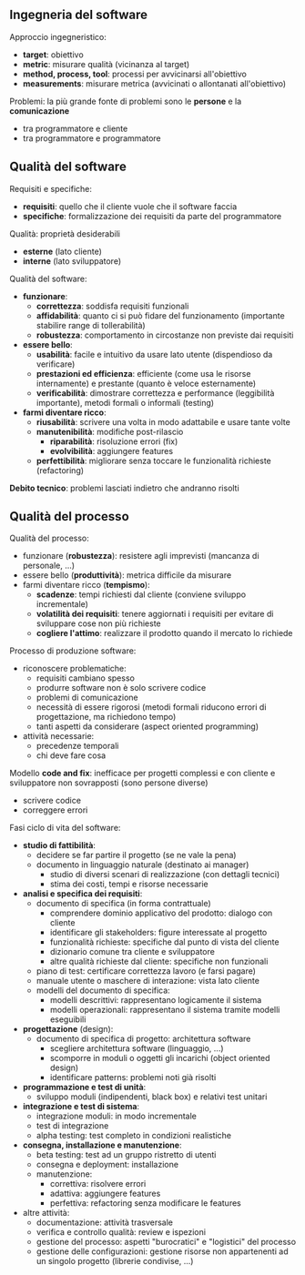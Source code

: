 ## Ingegneria del software

Approccio ingegneristico:
- **target**: obiettivo
- **metric**: misurare qualità (vicinanza al target)
- **method, process, tool**: processi per avvicinarsi all'obiettivo
- **measurements**: misurare metrica (avvicinati o allontanati all'obiettivo)

Problemi: la più grande fonte di problemi sono le **persone** e la **comunicazione**
- tra programmatore e cliente
- tra programmatore e programmatore

## Qualità del software

Requisiti e specifiche:
- **requisiti**: quello che il cliente vuole che il software faccia
- **specifiche**: formalizzazione dei requisiti da parte del programmatore

Qualità: proprietà desiderabili
- **esterne** (lato cliente)
- **interne** (lato sviluppatore)

Qualità del software:
- **funzionare**:
	- **correttezza**: soddisfa requisiti funzionali
	- **affidabilità**: quanto ci si può fidare del funzionamento (importante stabilire range di tollerabilità)
	- **robustezza**: comportamento in circostanze non previste dai requisiti
- **essere bello**:
	- **usabilità**: facile e intuitivo da usare lato utente (dispendioso da verificare)
	- **prestazioni ed efficienza**: efficiente (come usa le risorse internamente) e prestante (quanto è veloce esternamente)
	- **verificabilità**: dimostrare correttezza e performance (leggibilità importante), metodi formali o informali (testing)
- **farmi diventare ricco**:
	- **riusabilità**: scrivere una volta in modo adattabile e usare tante volte
	- **manutenibilità**: modifiche post-rilascio
		- **riparabilità**: risoluzione errori (fix)
		- **evolvibilità**: aggiungere features
	- **perfettibilità**: migliorare senza toccare le funzionalità richieste (refactoring)

**Debito tecnico**: problemi lasciati indietro che andranno risolti

## Qualità del processo

Qualità del processo:
- funzionare (**robustezza**): resistere agli imprevisti (mancanza di personale, ...)
- essere bello (**produttività**): metrica difficile da misurare
- farmi diventare ricco (**tempismo**):
	- **scadenze**: tempi richiesti dal cliente (conviene sviluppo incrementale)
	- **volatilità dei requisiti**: tenere aggiornati i requisiti per evitare di sviluppare cose non più richieste
	- **cogliere l'attimo**: realizzare il prodotto quando il mercato lo richiede

Processo di produzione software:
- riconoscere problematiche:
	- requisiti cambiano spesso
	- produrre software non è solo scrivere codice
	- problemi di comunicazione
	- necessità di essere rigorosi (metodi formali riducono errori di progettazione, ma richiedono tempo)
	- tanti aspetti da considerare (aspect oriented programming)
- attività necessarie:
	- precedenze temporali
	- chi deve fare cosa

Modello **code and fix**: inefficace per progetti complessi e con cliente e sviluppatore non sovrapposti (sono persone diverse)
- scrivere codice
- correggere errori

Fasi ciclo di vita del software:
- **studio di fattibilità**:
	- decidere se far partire il progetto (se ne vale la pena)
	- documento in linguaggio naturale (destinato ai manager)
		- studio di diversi scenari di realizzazione (con dettagli tecnici)
		- stima dei costi, tempi e risorse necessarie
- **analisi e specifica dei requisiti**:
	- documento di specifica (in forma contrattuale)
		- comprendere dominio applicativo del prodotto: dialogo con cliente
		- identificare gli stakeholders: figure interessate al progetto
		- funzionalità richieste: specifiche dal punto di vista del cliente
		- dizionario comune tra cliente e sviluppatore
		- altre qualità richieste dal cliente: specifiche non funzionali
	- piano di test: certificare correttezza lavoro (e farsi pagare)
	- manuale utente o maschere di interazione: vista lato cliente
	- modelli del documento di specifica:
		- modelli descrittivi: rappresentano logicamente il sistema
		- modelli operazionali: rappresentano il sistema tramite modelli eseguibili
- **progettazione** (design):
	- documento di specifica di progetto: architettura software
		- scegliere architettura software (linguaggio, ...)
		- scomporre in moduli o oggetti gli incarichi (object oriented design)
		- identificare patterns: problemi noti già risolti
- **programmazione e test di unità**:
	- sviluppo moduli (indipendenti, black box) e relativi test unitari
- **integrazione e test di sistema**:
	- integrazione moduli: in modo incrementale
	- test di integrazione
	- alpha testing: test completo in condizioni realistiche
- **consegna, installazione e manutenzione**:
	- beta testing: test ad un gruppo ristretto di utenti
	- consegna e deployment: installazione
	- manutenzione:
		- correttiva: risolvere errori
		- adattiva: aggiungere features
		- perfettiva: refactoring senza modificare le features
- altre attività:
	- documentazione: attività trasversale
	- verifica e controllo qualità: review e ispezioni
	- gestione del processo: aspetti "burocratici" e "logistici" del processo
	- gestione delle configurazioni: gestione risorse non appartenenti ad un singolo progetto (librerie condivise, ...)
